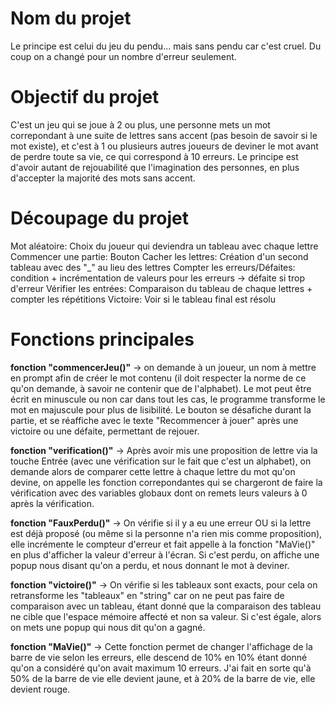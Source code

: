 # Nom du projet
Le principe est celui du jeu du pendu... mais sans pendu car c'est cruel. Du coup on a changé pour un nombre d'erreur seulement.

# Objectif du projet
C'est un jeu qui se joue à 2 ou plus, une personne mets un mot correpondant à une suite de lettres sans accent (pas besoin de savoir si le mot existe), et c'est à 1 ou plusieurs autres joueurs de deviner le mot avant de perdre toute sa vie, ce qui correspond à 10 erreurs. Le principe est d'avoir autant de rejouabilité que l'imagination des personnes, en plus d'accepter la majorité des mots sans accent.

# Découpage du projet
Mot aléatoire: Choix du joueur qui deviendra un tableau avec chaque lettre
Commencer une partie: Bouton
Cacher les lettres: Création d'un second tableau avec des "_" au lieu des lettres
Compter les erreurs/Défaites: condition + incrémentation de valeurs pour les erreurs -> défaite si trop d'erreur
Vérifier les entrées: Comparaison du tableau de chaque lettres + compter les répétitions
Victoire: Voir si le tableau final est résolu

# Fonctions principales
**fonction "commencerJeu()"** -> on demande à un joueur, un nom à mettre en prompt afin de créer le mot contenu (il doit respecter la norme de ce qu'on demande, à savoir ne contenir que de l'alphabet). Le mot peut être écrit en minuscule ou non car dans tout les cas, le programme transforme le mot en majuscule pour plus de lisibilité. Le bouton se désafiche durant la partie, et se réaffiche avec le texte "Recommencer à jouer" après une victoire ou une défaite, permettant de rejouer.

**fonction "verification()"** -> Après avoir mis une proposition de lettre via la touche Entrée (avec une vérification sur le fait que c'est un alphabet), on demande alors de comparer cette lettre à chaque lettre du mot qu'on devine, on appelle les fonction correpondantes qui se chargeront de faire la vérification avec des variables globaux dont on remets leurs valeurs à 0 après la vérification.

**fonction "FauxPerdu()"** -> On vérifie si il y a eu une erreur OU si la lettre est déjà proposé (ou même si la personne n'a rien mis comme proposition), elle incrémente le compteur d'erreur et fait appelle à la fonction "MaVie()" en plus d'afficher la valeur d'erreur à l'écran. Si c'est perdu, on affiche une popup nous disant qu'on a perdu, et nous donnant le mot à deviner.

**fonction "victoire()"** -> On vérifie si les tableaux sont exacts, pour cela on retransforme les "tableaux" en "string" car on ne peut pas faire de comparaison avec un tableau, étant donné que la comparaison des tableau ne cible que l'espace mémoire affecté et non sa valeur. Si c'est égale, alors on mets une popup qui nous dit qu'on a gagné.

**fonction "MaVie()"** -> Cette fonction permet de changer l'affichage de la barre de vie selon les erreurs, elle descend de 10% en 10% étant donné qu'on a considéré qu'on avait maximum 10 erreurs. J'ai fait en sorte qu'à 50% de la barre de vie elle devient jaune, et à 20% de la barre de vie, elle devient rouge.
